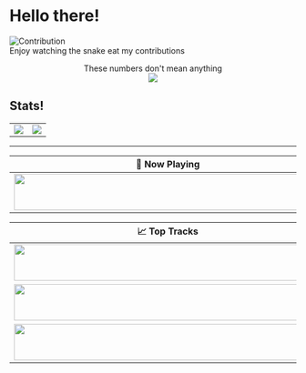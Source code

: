 # Hello there!

![Contribution](https://github.com/EvolutionX-10/EvolutionX-10/blob/output/github-contribution-grid-snake.svg) <br>
Enjoy watching the snake eat my contributions

<p align="center"> 
  These numbers don't mean anything<br>
  <img src="https://profile-counter.glitch.me/EvolutionX-10/count.svg" />
</p>

## Stats!

<table>
  <tr>
    <td align="center" style="padding=0;width=50%;">
      <img align="center" style="padding=0;" src="https://grs.quantumly.dev/api/?username=EvolutionX-10&show_icons=true&title_color=4F8CC9&text_color=9f9f9f&bg_color=00000000&hide_border=true&icon_color=4F8CC9&hide_title=true&count_private=true" />
    </td>
    <td align="center" style="padding=0;width=50%;">
      <img align="center" style="padding=0;" src="https://grs.quantumly.dev/api/top-langs/?username=EvolutionX-10&layout=compact&show_icons=true&title_color=4F8CC9&text_color=9f9f9f&bg_color=00000000&hide_border=true&icon_color=00000000&count_private=true" />
    </td>
  </tr>
</table>

---

| 🎵 Now Playing                                                                                                                    |
| ------------------------------------------------------------------------------------------------------------------------------ |
| <a href="https://spotify-readme-gwnh.vercel.app/now-playing?open"><img src="https://spotify-readme-gwnh.vercel.app/now-playing" width="540" height="64"></a> |


<table>
  <thead>
    <tr>
      <th>📈 Top Tracks</th>
    </tr>
  </thead>
  <tbody>
    <tr>
      <td><a href="https://spotify-readme-gwnh.vercel.app/top-tracks?i=0&open"><img src="https://spotify-readme-gwnh.vercel.app/top-tracks?i=0" width="540" height="64"></a></td>
    </tr>
    <tr></tr> <!-- hide gray row -->
    <tr>
      <td><a href="https://spotify-readme-gwnh.vercel.app/top-tracks?i=1&open"><img src="https://spotify-readme-gwnh.vercel.app/top-tracks?i=1" width="540" height="64"></a></td>
    </tr>
    <tr></tr> <!-- hide gray row -->
    <tr>
      <td><a href="https://spotify-readme-gwnh.vercel.app/top-tracks?i=2&open"><img src="https://spotify-readme-gwnh.vercel.app/top-tracks?i=2" width="540" height="64"></a></td>
    </tr>
  </tbody>
</table>
